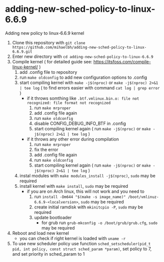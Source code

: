 # adding-new-sched-policy-to-linux-6.6.9
Adding new policy to linux-6.6.9 kernel


1. Clone this repository with `git clone https://github.com/mihaelbh/adding-new-sched-policy-to-linux-6.6.9.git`
2. Enter new directory with `cd adding-new-sched-policy-to-linux-6.6.9`
3. Compile kernel ( for detailed guide see: https://itsfoss.com/compile-linux-kernel/ )
	1. add .config file to repository
	2. run `make oldconfig` to add new configuration options to .config
	3. start compiling kernel with `make -j$(nproc)` or `make -j$(nproc) 2>&1 | tee log` ( to find errors easier with command `cat log | grep error` )
		- if it throws somthing like `.btf.vmlinux.bin.o: file not recognized: file format not recognized`
    		1. run `make mrproper`
    		2. add .config file again
			3. run `make oldconfig`
    		4. disable CONFIG\_DEBUG\_INFO\_BTF in .config
    		5. start compiling kernel again ( run `make -j$(nproc)` or `make -j$(nproc) 2>&1 | tee log` )
		- if it throws any other error during compilation
			1. run `make mrproper`
			2. fix the error
			3. add .config file again
			4. run `make oldconfig`
    		5. start compiling kernel again ( run `make -j$(nproc)` or `make -j$(nproc) 2>&1 | tee log` )
  	4. instal modules with `make modules_install -j$(nproc)`, `sudo` may be required
  	5. install kernel with `make install`, `sudo` may be required
    	- if you are on Arch linux, this will not work and you need to
    		1. run `install -Dm644 "$(make -s image_name)" /boot/vmlinuz-6.6.9-<localversion>`, `sudo` may be required
    		2. create initial ramdisk with `mkinitcpio -P`, `sudo` may be required
    		3. update bootloader
				- for grub run `grub-mkconfig -o /boot/grub/grub.cfg`, `sudo` may be required
4. Reboot and load new kernel
	- you can check if right kernel is loaded with `uname -r`
5. To use new scheduler policy use function `sched_setscheduler(pid_t pid, int policy, const struct sched_param *param)`, set policy to 7, and set priority in sched\_param to 1
